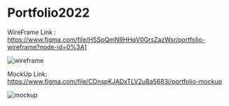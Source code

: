 # Portfolio2022

WireFrame Link : https://www.figma.com/file/HSSpQmN9HHqV0GrsZazWsr/portfolio-wireframe?node-id=0%3A1



![wireframe](https://user-images.githubusercontent.com/108748615/182006795-d91fe045-5e70-49ff-9d7e-eeffa11bdb40.PNG)













MockUp Link: https://www.figma.com/file/CDnspKJADxTLV2uBa5683i/portfolio-mockup



![mockup](https://user-images.githubusercontent.com/108748615/182006844-a4577930-71fa-4e17-84a5-8e85ca067fa3.PNG)







